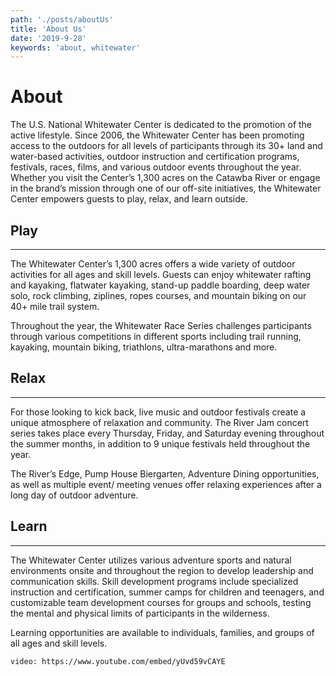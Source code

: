 ```yaml
---
path: './posts/aboutUs'
title: 'About Us'
date: '2019-9-28'
keywords: 'about, whitewater'
---
```


# About

The U.S. National Whitewater Center is dedicated to the promotion of the active lifestyle. Since 2006, the Whitewater Center has been promoting access to the outdoors for all levels of participants through its 30+ land and water-based activities, outdoor instruction and certification programs, festivals, races, films, and various outdoor events throughout the year. Whether you visit the Center’s 1,300 acres on the Catawba River or engage in the brand’s mission through one of our off-site initiatives, the Whitewater Center empowers guests to play, relax, and learn outside.

## Play

---

The Whitewater Center’s 1,300 acres offers a wide variety of outdoor activities for all ages and skill levels. Guests can enjoy whitewater rafting and kayaking, flatwater kayaking, stand-up paddle boarding, deep water solo, rock climbing, ziplines, ropes courses, and mountain biking on our 40+ mile trail system.

Throughout the year, the Whitewater Race Series challenges participants through various competitions in different sports including trail running, kayaking, mountain biking, triathlons, ultra-marathons and more.

## Relax

---

For those looking to kick back, live music and outdoor festivals create a unique atmosphere of relaxation and community. The River Jam concert series takes place every Thursday, Friday, and Saturday evening throughout the summer months, in addition to 9 unique festivals held throughout the year.

The River’s Edge, Pump House Biergarten, Adventure Dining opportunities, as well as multiple event/ meeting venues offer relaxing experiences after a long day of outdoor adventure.

## Learn

---

The Whitewater Center utilizes various adventure sports and natural environments onsite and throughout the region to develop leadership and communication skills. Skill development programs include specialized instruction and certification, summer camps for children and teenagers, and customizable team development courses for groups and schools, testing the mental and physical limits of participants in the wilderness.

Learning opportunities are available to individuals, families, and groups of all ages and skill levels.

`video: https://www.youtube.com/embed/yUvd59vCAYE`

